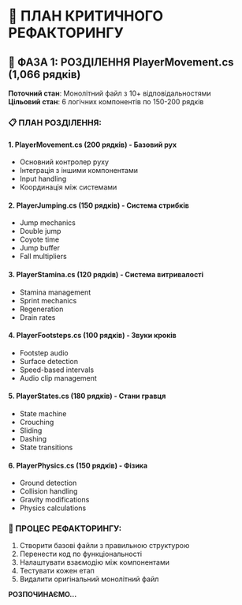 # 🔧 ПЛАН КРИТИЧНОГО РЕФАКТОРИНГУ

## 🎯 ФАЗА 1: РОЗДІЛЕННЯ PlayerMovement.cs (1,066 рядків)

**Поточний стан**: Монолітний файл з 10+ відповідальностями  
**Цільовий стан**: 6 логічних компонентів по 150-200 рядків  

### 📋 ПЛАН РОЗДІЛЕННЯ:

#### 1. **PlayerMovement.cs** (200 рядків) - Базовий рух
- Основний контролер руху
- Інтеграція з іншими компонентами
- Input handling
- Координація між системами

#### 2. **PlayerJumping.cs** (150 рядків) - Система стрибків
- Jump mechanics
- Double jump
- Coyote time
- Jump buffer
- Fall multipliers

#### 3. **PlayerStamina.cs** (120 рядків) - Система витривалості
- Stamina management
- Sprint mechanics
- Regeneration
- Drain rates

#### 4. **PlayerFootsteps.cs** (100 рядків) - Звуки кроків
- Footstep audio
- Surface detection
- Speed-based intervals
- Audio clip management

#### 5. **PlayerStates.cs** (180 рядків) - Стани гравця
- State machine
- Crouching
- Sliding
- Dashing
- State transitions

#### 6. **PlayerPhysics.cs** (150 рядків) - Фізика
- Ground detection
- Collision handling
- Gravity modifications
- Physics calculations

### 🔄 ПРОЦЕС РЕФАКТОРИНГУ:
1. Створити базові файли з правильною структурою
2. Перенести код по функціональності
3. Налаштувати взаємодію між компонентами
4. Тестувати кожен етап
5. Видалити оригінальний монолітний файл

**РОЗПОЧИНАЄМО...**